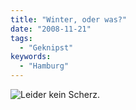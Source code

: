 ```yaml
---
title: "Winter, oder was?"
date: "2008-11-21"
tags:
  - "Geknipst"
keywords:
  - "Hamburg"
---
```


![Leider kein Scherz.](/images/codecandies/img_0180.jpg)
